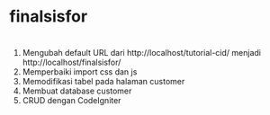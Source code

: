 # finalsisfor
#

1. Mengubah default URL dari http://localhost/tutorial-cid/ menjadi http://localhost/finalsisfor/
2. Memperbaiki import css dan js
3. Memodifikasi tabel pada halaman customer
4. Membuat database customer
5. CRUD dengan CodeIgniter
